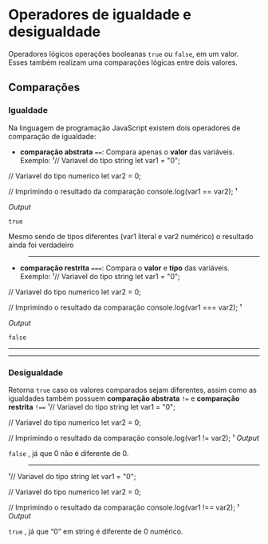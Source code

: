 # Operadores de igualdade e desigualdade

Operadores lógicos operações booleanas  ```true``` ou ```false```, em um valor. Esses também realizam uma comparações lógicas entre dois valores.

## Comparações

### Igualdade

Na linguagem de programação JavaScript existem dois operadores de comparação de igualdade:
*  **comparação abstrata** ```==```: Compara apenas o **valor** das variáveis.
Exemplo:
¹// Variavel do tipo string
let var1 = "0";
 
// Variavel do tipo numerico
let var2 = 0;
 
// Imprimindo o resultado da comparação
console.log(var1 == var2);
¹

*Output*

```true```

Mesmo sendo de tipos diferentes (var1 literal e var2 numérico) o resultado ainda foi verdadeiro

> ___

*  **comparação restrita** ```===```: Compara o **valor** e **tipo** das variáveis.
Exemplo:
¹// Variavel do tipo string
let var1 = "0";
 
// Variavel do tipo numerico
let var2 = 0;
 
// Imprimindo o resultado da comparação
console.log(var1 === var2);
¹

*Output*

```false```

___
___

### Desigualdade

Retorna ```true``` caso os valores comparados sejam diferentes, assim como as igualdades também possuem **comparação abstrata** ```!=``` e **comparação restrita** ```!==```
¹// Variavel do tipo string
let var1 = "0";
 
// Variavel do tipo numerico
let var2 = 0;
 
// Imprimindo o resultado da comparação
console.log(var1 != var2);
¹
*Output*

```false``` , já que 0 não é diferente de 0.

> ___

¹// Variavel do tipo string
let var1 = "0";
 
// Variavel do tipo numerico
let var2 = 0;
 
// Imprimindo o resultado da comparação
console.log(var1 !== var2);
¹
*Output*

```true``` , já que “0” em string é diferente de 0 numérico.
